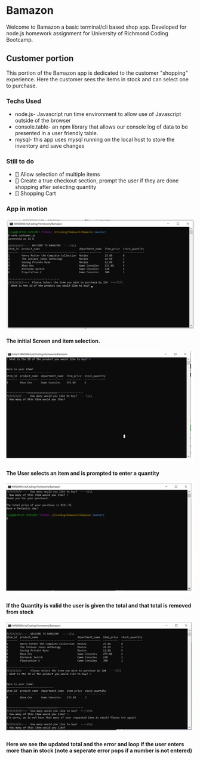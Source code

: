 # Bamazon
Welcome to Bamazon a basic terminal/cli based shop app. Developed for node.js homework assignment for University of Richmond Coding Bootcamp.


## Customer portion

This portion of the Bamazon app is dedicated to the customer "shopping" experience. Here the customer sees the items in stock and can select one to purchase.


### Techs Used

- node.js- Javascript run time environment to allow use of Javascript outside of the browser
- console.table- an npm library that allows our console log of data to be presented in a user friendly table. 
- mysql- this app uses mysql running on the local host to store the inventory and save changes

### Still to do

- [] Allow selection of multiple items
- [] Create a true checkout section, prompt the user if they are done shopping after selecting quantity
- [] Shopping Cart


### App in motion

![alt text](/readmeimgs/bamazonhome.png)
#### The initial Screen and item selection.

![alt text](/readmeimgs/bamazoneselect.png)
#### The User selects an item and is prompted to enter a quantity

![alt text](/readmeimgs/bamazoncheckout.png)
#### If the Quantity is valid the user is given the total and that total is removed from stock

![alt text](/readmeimgs/bamazonerr.png)
#### Here we see the updated total and the error and loop if the user enters more than in stock (note a seperate error pops if a number is not entered)








